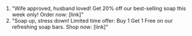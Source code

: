 1. "Wife approved, husband loved! Get 20% off our best-selling soap this week only! Order now: [link]"
2. "Soap up, stress down! Limited time offer: Buy 1 Get 1 Free on our refreshing soap bars. Shop now: [link]"
